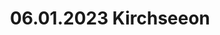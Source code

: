 ---
layout: photo_set
title: 06.01.2023 Kirchseeon
description: "Fotos vom 06.01.2023 in Kaltenberg."

photos:
    set: 2022/06_01_23-kirchseeon/kirchseeon
    size: 18
---